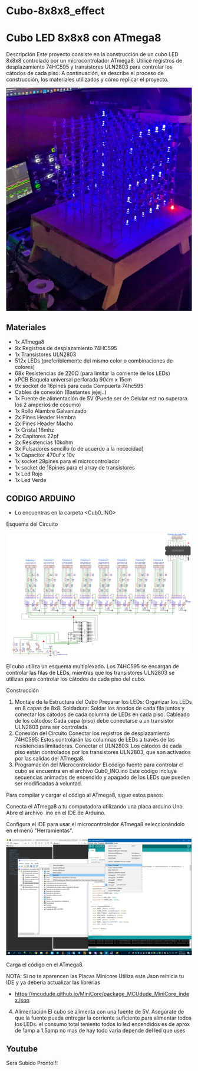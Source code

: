 # Cubo-8x8x8_effect

# Cubo LED 8x8x8 con ATmega8
Descripción
Este proyecto consiste en la construcción de un cubo LED 8x8x8 controlado por un microcontrolador ATmega8. Utilicé registros de desplazamiento 74HC595 y transistores ULN2803 para controlar los cátodos de cada piso. A continuación, se describe el proceso de construcción, los materiales utilizados y cómo replicar el proyecto.

<img src="https://github.com/BrandonRv/Cubo-8x8x8_effect/blob/main/fotos/cubo_imagen.jpeg" alt="PROJECT_PHOTO" width="600"/>


## Materiales

- 1x ATmega8
- 9x Registros de desplazamiento 74HC595
- 1x Transistores ULN2803
- 512x LEDs (preferiblemente del mismo color o combinaciones de colores)
- 68x Resistencias de 220Ω (para limitar la corriente de los LEDs)
- xPCB Baquela universal perforada 90cm x 15cm
- 9x socket de 16pines para cada Compuerta 74hc595
- Cables de conexión (Bastantes jejej..)
- 1x Fuente de alimentación de 5V (Puede ser de Celular est no superara los 2 amperios de cosumo)
- 1x Rollo Alambre Galvanizado
- 2x Pines Header Hembra 
- 2x Pines Header Macho
- 1x Cristal 16mhz
- 2x Capitores 22pf
- 2x Resistencias 10kohm
- 3x Pulsadores sencillo (o de acuerdo a la nececidad)
- 1x Capacitor 470uf x 10v
- 1x socket 28pines para el microcontrolador
- 1x socket de 18pines para el array de transistores
- 1x Led Rojo
- 1x Led Verde

## CODIGO ARDUINO 

- Lo encuentras en la carpeta <Cub0_INO>

Esquema del Circuito

![PROJECT_PHOTO](https://github.com/BrandonRv/Cubo-8x8x8_effect/blob/main/Esquematico_CUBO.png)

El cubo utiliza un esquema multiplexado. Los 74HC595 se encargan de controlar las filas de LEDs, mientras que los transistores ULN2803 se utilizan para controlar los cátodos de cada piso del cubo.

Construcción
1. Montaje de la Estructura del Cubo
Preparar los LEDs: Organizar los LEDs en 8 capas de 8x8.
Soldadura: Soldar los ánodos de cada fila juntos y conectar los cátodos de cada columna de LEDs en cada piso.
Cableado de los cátodos: Cada capa (piso) debe conectarse a un transistor ULN2803 para ser controlada.
2. Conexión del Circuito
Conectar los registros de desplazamiento 74HC595: Estos controlarán las columnas de LEDs a través de las resistencias limitadoras.
Conectar el ULN2803: Los cátodos de cada piso están controlados por los transistores ULN2803, que son activados por las salidas del ATmega8.
3. Programación del Microcontrolador
El código fuente para controlar el cubo se encuentra en el archivo Cub0_INO.ino Este código incluye secuencias animadas de encendido y apagado de los LEDs que pueden ser modificadas a voluntad.

Para compilar y cargar el código al ATmega8, sigue estos pasos:

Conecta el ATmega8 a tu computadora utilizando una placa arduino Uno.
Abre el archivo .ino en el IDE de Arduino.

Configura el IDE para usar el microcontrolador ATmega8 seleccionándolo en el menú "Herramientas".

![PROJECT_PHOTO](https://github.com/BrandonRv/Cubo-8x8x8_effect/blob/main/screenshot/cap.jpeg)

Carga el código en el ATmega8.

NOTA: Si no te aparencen las Placas Minicore Utiliza este Json reinicia tu IDE y ya deberia actualizar las librerias
- https://mcudude.github.io/MiniCore/package_MCUdude_MiniCore_index.json

4. Alimentación
El cubo se alimenta con una fuente de 5V. Asegúrate de que la fuente pueda entregar la corriente suficiente para alimentar todos los LEDs.
el consumo total teniento todos lo led encendidos es de aprox de 1amp a 1.5amp no mas de hay todo varia depende del led que uses

## Youtube 

Sera Subido Pronto!!!

